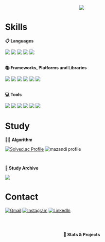 <div align="center">
  
<img src="https://capsule-render.vercel.app/api?type=waving&height=300&color=gradient&text=Welcome%20to&desc=MinGyu's%20GitHub!%20👋&descSize=40&descAlignY=50&fontAlignY=35" />

</div>

# Skills

<div>
  
**📋 Languages**

<img src="https://img.shields.io/badge/HTML5-E34F26?style=flat-square&logo=html5&logoColor=white"/>
<img src="https://img.shields.io/badge/CSS3-1572B6?style=flat-square&logo=css3&logoColor=white"/>
<img src="https://img.shields.io/badge/JavaScript-F7DF1E?style=flat-square&logo=javascript&logoColor=white"/>
<img src="https://img.shields.io/badge/TypeScript-3178C6?style=flat-square&logo=typescript&logoColor=white"/>
<img src="https://img.shields.io/badge/Python-3776AB?style=flat-square&logo=python&logoColor=white"/>
</div>

<br/>

<div>

**📚 Frameworks, Platforms and Libraries**

<!--
![Bootstrap](https://img.shields.io/badge/bootstrap-%238511FA.svg?style=for-the-badge&logo=bootstrap&logoColor=white) 
![Framer](https://img.shields.io/badge/Framer-black?style=for-the-badge&logo=framer&logoColor=blue)
-->
<img src="https://img.shields.io/badge/React-61DAFB?style=flat-square&logo=react&logoColor=white"/>
<img src="https://img.shields.io/badge/Vue.js-4FC08D?style=flat-square&logo=vuedotjs&logoColor=white"/>
<img src="https://img.shields.io/badge/Next.js-000000?style=flat-square&logo=nextdotjs&logoColor=white"/>
<img src="https://img.shields.io/badge/Tailwind%20CSS-06B6D4?style=flat-square&logo=tailwindcss&logoColor=white"/>
<img src="https://img.shields.io/badge/MUI-007FFF?style=flat-square&logo=mui&logoColor=white"/>
<img src="https://img.shields.io/badge/Radix%20UI-161618?style=flat-square&logo=radixui&logoColor=white"/>
</div>

<br/>

<div>

**💻 Tools**
<!--
![Canva](https://img.shields.io/badge/Canva-%2300C4CC.svg?style=for-the-badge&logo=Canva&logoColor=white)
-->
<img src="https://img.shields.io/badge/Git-F05032?style=flat-square&logo=git&logoColor=white"/>
<img src="https://img.shields.io/badge/Visual%20Studio%20Code-0078d7?style=flat-square&logo=visual-studio-code&logoColor=white"/>
<img src="https://img.shields.io/badge/PyCharm-143?style=flat-square&logo=pycharm&logoColor=white"/>
<img src="https://img.shields.io/badge/Figma-F24E1E?style=flat-square&logo=figma&logoColor=white"/>
<img src="https://img.shields.io/badge/Notion-000000?style=flat-square&logo=notion&logoColor=white"/>
<img src="https://img.shields.io/badge/Jira-0A0FFF?style=flat-square&logo=jira&logoColor=white"/>
</div>

<div align="center">

<!-- 
**🦾 ML/DL**

![Keras](https://img.shields.io/badge/Keras-%23D00000.svg?style=for-the-badge&logo=Keras&logoColor=white)
![Matplotlib](https://img.shields.io/badge/Matplotlib-%23ffffff.svg?style=for-the-badge&logo=Matplotlib&logoColor=black)
![NumPy](https://img.shields.io/badge/numpy-%23013243.svg?style=for-the-badge&logo=numpy&logoColor=white)
![Pandas](https://img.shields.io/badge/pandas-%23150458.svg?style=for-the-badge&logo=pandas&logoColor=white)
![TensorFlow](https://img.shields.io/badge/TensorFlow-%23FF6F00.svg?style=for-the-badge&logo=TensorFlow&logoColor=white)
-->

</div>

# Study

<div>

**🧑‍💻 Algorithm**

[![Solved.ac Profile](http://mazassumnida.wtf/api/v2/generate_badge?boj=tig04162)](https://solved.ac/tig04162/)
![mazandi profile](http://mazandi.herokuapp.com/api?handle=tig04162&theme=warm)

<br />

**📖 Study Archive**

<a href="https://www.notion.so/Study-d8c7b1746aab4b8bafe4f18b35a02c7f" target="_blank" style="outline: none;">
<img src="https://img.shields.io/badge/Mingyu's%20Study%20Page-000000?style=flat-square&logo=notion&logoColor=white"/>
</a>

</div>

# Contact

<div>

[![Gmail](https://img.shields.io/badge/tig04162@gmail.com-D14836?style=flat-square&logo=gmail&logoColor=white)](mailto:tig04162@gmail.com)
[![Instagram](https://img.shields.io/badge/Instagram-%23E4405F.svg?style=flat-square&logo=Instagram&logoColor=white)](https://www.instagram.com/miinquu)
[![LinkedIn](https://img.shields.io/badge/LinkedIn-%230077B5.svg?style=flat-square&logo=linkedin&logoColor=white)](https://www.linkedin.com/in/%EA%B7%9C-%EB%AF%BC-131928361)

</div>

<!--
# Stats

<div>

![Top Langs](https://github-readme-stats.vercel.app/api/top-langs/?username=miiiingyuuu&theme=transparent&layout=donut)
![Anurag's GitHub stats](https://github-readme-stats.vercel.app/api?username=miiiingyuuu&theme=transparent&rank_icon=github)

</div>
-->

<br/><br/>

<div align="center">
  
**🔽 Stats & Projects** 

</div>

